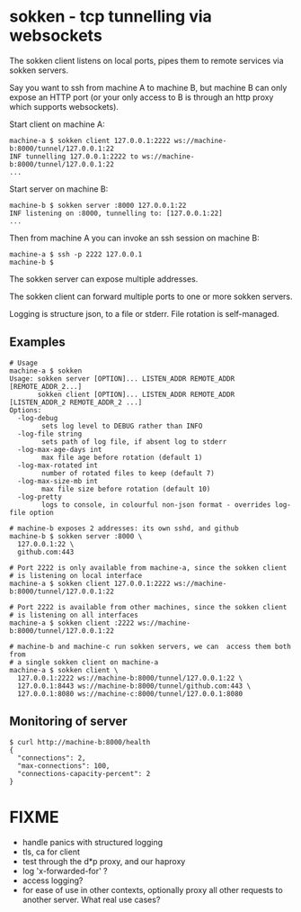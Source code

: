# sokken - tcp tunnelling via websockets

The sokken client listens on local ports, pipes them to remote services via
sokken servers.

Say you want to ssh from machine A to machine B, but machine B can only expose
an HTTP port (or your only access to B is through an http proxy which supports
websockets).

Start client on machine A:
```
machine-a $ sokken client 127.0.0.1:2222 ws://machine-b:8000/tunnel/127.0.0.1:22
INF tunnelling 127.0.0.1:2222 to ws://machine-b:8000/tunnel/127.0.0.1:22
...
```
Start server on machine B:
```
machine-b $ sokken server :8000 127.0.0.1:22
INF listening on :8000, tunnelling to: [127.0.0.1:22]
...
```
Then from machine A you can invoke an ssh session on machine B:
```
machine-a $ ssh -p 2222 127.0.0.1
machine-b $
```

The sokken server can expose multiple addresses.

The sokken client can forward multiple ports to one or more sokken servers.

Logging is structure json, to a file or stderr. File rotation is self-managed.

## Examples

```
# Usage
machine-a $ sokken
Usage: sokken server [OPTION]... LISTEN_ADDR REMOTE_ADDR [REMOTE_ADDR_2...]
       sokken client [OPTION]... LISTEN_ADDR REMOTE_ADDR [LISTEN_ADDR_2 REMOTE_ADDR_2 ...]
Options:
  -log-debug
        sets log level to DEBUG rather than INFO
  -log-file string
        sets path of log file, if absent log to stderr
  -log-max-age-days int
        max file age before rotation (default 1)
  -log-max-rotated int
        number of rotated files to keep (default 7)
  -log-max-size-mb int
        max file size before rotation (default 10)
  -log-pretty
        logs to console, in colourful non-json format - overrides log-file option

# machine-b exposes 2 addresses: its own sshd, and github
machine-b $ sokken server :8000 \
  127.0.0.1:22 \
  github.com:443

# Port 2222 is only available from machine-a, since the sokken client
# is listening on local interface
machine-a $ sokken client 127.0.0.1:2222 ws://machine-b:8000/tunnel/127.0.0.1:22

# Port 2222 is available from other machines, since the sokken client
# is listening on all interfaces
machine-a $ sokken client :2222 ws://machine-b:8000/tunnel/127.0.0.1:22

# machine-b and machine-c run sokken servers, we can  access them both from
# a single sokken client on machine-a
machine-a $ sokken client \
  127.0.0.1:2222 ws://machine-b:8000/tunnel/127.0.0.1:22 \
  127.0.0.1:8443 ws://machine-b:8000/tunnel/github.com:443 \
  127.0.0.1:8080 ws://machine-c:8000/tunnel/127.0.0.1:8080
```

## Monitoring of server

```
$ curl http://machine-b:8000/health
{
  "connections": 2,
  "max-connections": 100,
  "connections-capacity-percent": 2
}
```

# FIXME

- handle panics with structured logging
- tls, ca for client
- test through the d*p proxy, and our haproxy
- log 'x-forwarded-for' ?
- access logging?
- for ease of use in other contexts, optionally proxy all other requests to
  another server. What real use cases?
